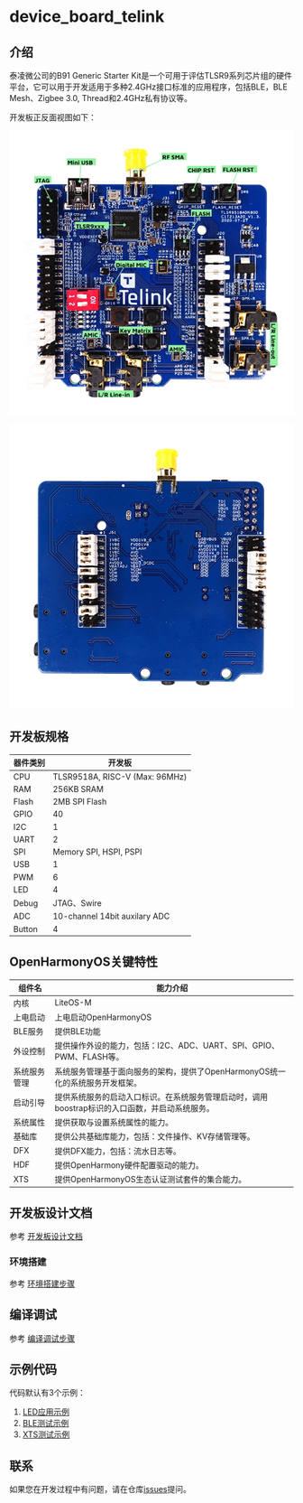 # device_board_telink

## 介绍

泰凌微公司的B91 Generic Starter Kit是一个可用于评估TLSR9系列芯片组的硬件平台，它可以用于开发适用于多种2.4GHz接口标准的应用程序，包括BLE，BLE Mesh、Zigbee 3.0, Thread和2.4GHz私有协议等。

开发板正反面视图如下：

![开发板正面视图](image/TLSR9518ADK80D_Top_View.png)

![开发板背面视图](image/TLSR9518ADK80D_Bottom_View.png)

## 开发板规格


| 器件类别	 |              开发板              |
| ---------- | -------------------------------- |
| CPU	      | TLSR9518A, RISC-V (Max: 96MHz) |
| RAM	      | 256KB SRAM                       |
| Flash	      | 2MB SPI Flash                    |
| GPIO	      | 40                             |
| I2C	      | 1                               |
| UART       | 2                                |
| SPI	      | Memory SPI, HSPI, PSPI       |
| USB	      | 1                            |
| PWM	      | 6                             |
| LED	      | 4                                |
| Debug 	    | JTAG、Swire               |
| ADC	      | 10-channel 14bit auxilary ADC |
| Button	| 4 |

## OpenHarmonyOS关键特性


| 组件名       | 能力介绍                                                                                       |
| -------------- | ------------------------------------------------------------------------------------------------ |
| 内核         | LiteOS-M                                                                                        |
| 上电启动     | 上电启动OpenHarmonyOS                                                                          |
| BLE服务      | 提供BLE功能                                          |
| 外设控制     | 提供操作外设的能力，包括：I2C、ADC、UART、SPI、GPIO、PWM、FLASH等。                      |
| 系统服务管理 | 系统服务管理基于面向服务的架构，提供了OpenHarmonyOS统一化的系统服务开发框架。                  |
| 启动引导     | 提供系统服务的启动入口标识。在系统服务管理启动时，调用boostrap标识的入口函数，并启动系统服务。 |
| 系统属性     | 提供获取与设置系统属性的能力。                                                                   |
| 基础库       | 提供公共基础库能力，包括：文件操作、KV存储管理等。                                                      |
| DFX          | 提供DFX能力，包括：流水日志等。                                                     |
| HDF	       | 提供OpenHarmony硬件配置驱动的能力。                                                         |
| XTS          | 提供OpenHarmonyOS生态认证测试套件的集合能力。                                                    |

## 开发板设计文档

参考 [开发板设计文档](http://wiki.telink-semi.cn/doc/hw/B91_DevelopmentBoard_TLSR9518ADK80D.zip)

### 环境搭建

参考 [环境搭建步骤](https://gitee.com/openharmony-sig/device_soc_telink/blob/master/README.md)


## 编译调试

参考 [编译调试步骤](https://gitee.com/openharmony-sig/device_soc_telink/blob/master/README.md)


## 示例代码

代码默认有3个示例：
1. [LED应用示例](https://gitee.com/openharmony-sig/vendor_telink/tree/master/b91_devkit_led_demo)
2. [BLE测试示例](https://gitee.com/openharmony-sig/vendor_telink/tree/master/b91_devkit_ble_demo)
2. [XTS测试示例](https://gitee.com/openharmony-sig/vendor_telink/tree/master/b91_devkit_xts_demo)

## 联系

如果您在开发过程中有问题，请在仓库[issues](https://gitee.com/openharmony-sig/device_board_telink/issues)提问。
